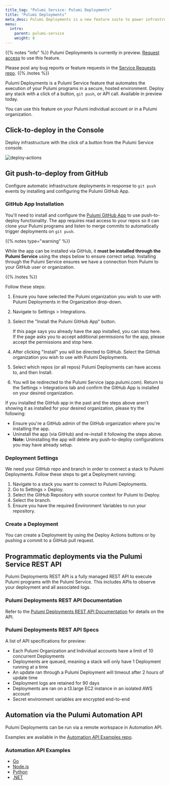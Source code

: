 ```yaml
---
title_tag: "Pulumi Service: Pulumi Deployments"
title: "Pulumi Deployments"
meta_desc: Pulumi Deployments is a new feature suite to power infrastructure and platform automation and unlock the scale of the cloud.
menu:
  intro:
    parent: pulumi-service
    weight: 8
---
```


{{% notes "info" %}}
Pulumi Deployments is currently in preview. [Request access](/product/pulumi-deployments) to use this feature.

Please post any bug reports or feature requests in the [Service Requests repo](https://github.com/pulumi/service-requests/issues/new/choose).
{{% /notes %}}

Pulumi Deployments is a Pulumi Service feature that automates the execution of your Pulumi programs in a secure, hosted environment. Deploy any stack with a click of a button, `git push`, or API call. Available in preview today.

You can use this feature on your Pulumi individual account or in a Pulumi organization.

## Click-to-deploy in the Console

Deploy infrastructure with the click of a button from the Pulumi Service console.

![deploy-actions](/images/docs/service/deploy-actions.png)

## Git push-to-deploy from GitHub

Configure automatic infrastructure deployments in response to `git push` events by installing and configuring the Pulumi GitHub App.

### GitHub App Installation

You'll need to install and configure the [Pulumi GitHub App](/docs/guides/continuous-delivery/github-app/#installation-and-configuration) to use push-to-deploy functionality. The app requires read access to your repos so it can clone your Pulumi programs and listen to merge commits to automatically trigger deployments on `git push`.

{{% notes type="warning" %}}

While the app can be installed via GitHub, it **must be installed through the Pulumi Service** using the steps below to ensure correct setup. Installing through the Pulumi Service ensures we have a connection from Pulumi to your GitHub user or organization.

{{% /notes %}}

Follow these steps:

1. Ensure you have selected the Pulumi organization you wish to use with Pulumi Deployments in the Organization drop-down.
2. Navigate to Settings > Integrations.
3. Select the "Install the Pulumi GitHub App" button.

    If this page says you already have the app installed, you can stop here. If the page asks you to accept additional permissions for the app, please accept the permissions and stop here.

4. After clicking "Install" you will be directed to GitHub. Select the GitHub organization you wish to use with Pulumi Deployments.
5. Select which repos (or all repos) Pulumi Deployments can have access to, and then Install.
6. You will be redirected to the Pulumi Service (app.pulumi.com). Return to the Settings > Integrations tab and confirm the GitHub App is installed on your desired organization.

If you installed the GitHub app in the past and the steps above aren't showing it as installed for your desired organization, please try the following:

- Ensure you're a GitHub admin of the GitHub organization where you're installing the app.
- Uninstall the app (via GitHub) and re-install it following the steps above. **Note:** Uninstalling the app will delete any push-to-deploy configurations you may have already setup.

### Deployment Settings

We need your GitHub repo and branch in order to connect a stack to Pulumi Deployments. Follow these steps to get a Deployment running:

1. Navigate to a stack you want to connect to Pulumi Deployments.
2. Go to Settings > Deploy.
3. Select the GitHub Repository with source context for Pulumi to Deploy.
4. Select the branch.
5. Ensure you have the required Environment Variables to run your repository.

### Create a Deployment

You can create a Deployment by using the Deploy Actions buttons or by pushing a commit to a GitHub pull request.

## Programmatic deployments via the Pulumi Service REST API

Pulumi Deployments REST API is a fully managed REST API to execute Pulumi programs with the Pulumi Service. This includes APIs to observe your deployment and all associated logs.

### Pulumi Deployments REST API Documentation

Refer to the [Pulumi Deployments REST API Documentation](/docs/reference/deployments-rest-api) for details on the API.

### Pulumi Deployments REST API Specs

A list of API specifications for preview:

- Each Pulumi Organization and Individual accounts have a limit of 10 concurrent Deployments
- Deployments are queued, meaning a stack will only have 1 Deployment running at a time
- An update ran through a Pulumi Deployment will timeout after 2 hours of update time
- Deployment logs are retained for 90 days
- Deployments are ran on a t3.large EC2 instance in an isolated AWS account
- Secret environment variables are encrypted end-to-end

## Automation via the Pulumi Automation API

Pulumi Deployments can be run via a remote workspace in Automation API.

Examples are available in the [Automation API Examples repo](https://github.com/pulumi/automation-api-examples).

### Automation API Examples

- [Go](https://github.com/pulumi/automation-api-examples/tree/main/go/remote_deployment)
- [Node.js](https://github.com/pulumi/automation-api-examples/tree/main/nodejs/remoteDeployment-tsnode)
- [Python](https://github.com/pulumi/automation-api-examples/tree/main/python/remote_deployment)
- [.NET](https://github.com/pulumi/automation-api-examples/tree/main/dotnet/RemoteDeployment)
